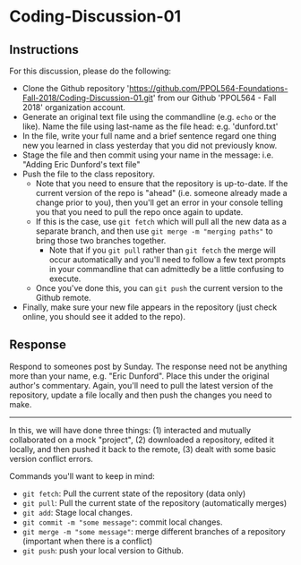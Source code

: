 # Coding-Discussion-01

## Instructions 

For this discussion, please do the following: 

- Clone the Github repository 'https://github.com/PPOL564-Foundations-Fall-2018/Coding-Discussion-01.git' from our Github 'PPOL564 - Fall 2018' organization account. 
- Generate an original text file using the commandline (e.g. `echo` or the like). Name the file using last-name as the file head: e.g. 'dunford.txt'
- In the file, write your full name and a brief sentence regard one thing new you learned in class yesterday that you did not previously know. 
- Stage the file and then commit using your name in the message: i.e. "Adding Eric Dunford's text file"
- Push the file to the class repository. 
	+ Note that you need to ensure that the repository is up-to-date. If the current version of the repo is "ahead" (i.e. someone already made a change prior to you), then you'll get an error in your console telling you that you need to pull the repo once again to update. 
	+ If this is the case, use `git fetch` which will pull all the new data as a separate branch, and then use `git merge -m "merging paths"` to bring those two branches together. 
		- Note that if you `git pull` rather than `git fetch` the merge will occur automatically and you'll need to follow a few text prompts in your commandline that can admittedly be a little confusing to execute. 
	+ Once you've done this, you can `git push` the current version to the Github remote.
- Finally, make sure your new file appears in the repository (just check online, you should see it added to the repo).

## Response

Respond to someones post by Sunday. The response need not be anything more than your name, e.g. "Eric Dunford". Place this under the original author's commentary. Again, you'll need to pull the latest version of the repository, update a file locally and then push the changes you need to make. 

---
In this, we will have done three things: (1) interacted and mutually collaborated on a mock "project", (2) downloaded a repository, edited it locally, and then pushed it back to the remote, (3) dealt with some basic version conflict errors. 

Commands you'll want to keep in mind:

- `git fetch`: Pull the current state of the repository (data only)
- `git pull`: Pull the current state of the repository (automatically merges)
- `git add`: Stage local changes.
- `git commit -m "some message"`: commit local changes.
- `git merge -m "some message"`: merge different branches of a repository (important when there is a conflict)
- `git push`: push your local version to Github.
